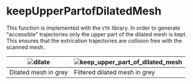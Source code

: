 # keepUpperPartofDilatedMesh

This function is implemented with the `VTK` library. In order to generate "accessible" trajectories only the upper part of the dilated mesh is kept. This ensures that the extrication trajectories are collision free with the scanned mesh.

![dilate](dilate.png)  | ![keep_upper_part_of_dilated_mesh](keep_upper_part_of_dilated_mesh.png)
---------------------- | ------------------------------
Dilated mesh in grey   | Filtered dilated mesh in grey
